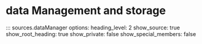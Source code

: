 # data Management and storage

::: sources.dataManager
    options:
        heading_level: 2
        show_source: true
        show_root_heading: true
        show_private: false
        show_special_members: false
